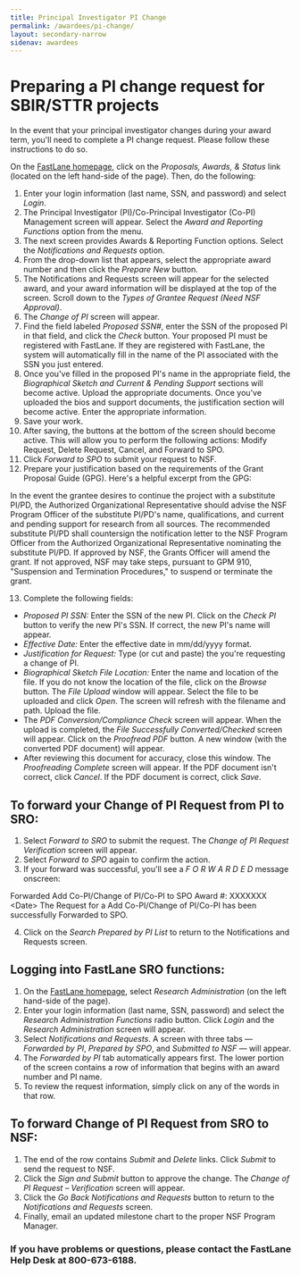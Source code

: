 ```yaml
---
title: Principal Investigator PI Change
permalink: /awardees/pi-change/
layout: secondary-narrow
sidenav: awardees
---
```


# Preparing a PI change request for SBIR/STTR projects

In the event that your principal investigator changes during your award term, you'll need to complete a PI change request. Please follow these instructions to do so.

On the [FastLane homepage](http://www.fastlane.nsf.gov), click on the *Proposals, Awards, & Status* link (located on the left hand-side of the page). Then, do the following:

1. Enter your login information (last name, SSN, and password) and select *Login*.
2. The Principal Investigator (PI)/Co-Principal Investigator (Co-PI) Management screen will appear. Select the *Award and Reporting Functions* option from the menu.
3. The next screen provides Awards & Reporting Function options. Select the *Notifications and Requests* option.
4. From the drop-down list that appears, select the appropriate award number and then click the *Prepare New* button.
5. The Notifications and Requests screen will appear for the selected award, and your award information will be displayed at the top of the screen. Scroll down to the *Types of Grantee Request (Need NSF Approval)*.
6. The *Change of PI* screen will appear.
7. Find the field labeled *Proposed SSN#*, enter the SSN of the proposed PI in that field, and click the *Check* button. Your proposed PI must be registered with FastLane. If they are registered with FastLane, the system will automatically fill in the name of the PI associated with the SSN you just entered.
8. Once you've filled in the proposed PI's name in the appropriate field, the *Biographical Sketch and Current & Pending Support* sections will become active. Upload the appropriate documents. Once you've uploaded the bios and support documents, the justification section will become active. Enter the appropriate information.
9. Save your work.
10. After saving, the buttons at the bottom of the screen should become active. This will allow you to perform the following actions: Modify Request, Delete Request, Cancel, and Forward to SPO.
11. Click *Forward to SPO* to submit your request to NSF.
12. Prepare your justification based on the requirements of the Grant Proposal Guide (GPG). Here's a helpful excerpt from the GPG:

In the event the grantee desires to continue the project with a substitute PI/PD, the Authorized Organizational Representative should advise the NSF Program Officer of the substitute PI/PD's name, qualifications, and current and pending support for research from all sources. The recommended substitute PI/PD shall countersign the notification letter to the NSF Program Officer from the Authorized Organizational Representative nominating the substitute PI/PD. If approved by NSF, the Grants Officer will amend the grant. If not approved, NSF may take steps, pursuant to GPM 910, "Suspension and Termination Procedures," to suspend or terminate the grant.

13. Complete the following fields:
- *Proposed PI SSN:* Enter the SSN of the new PI. Click on the *Check PI* button to verify the new PI's SSN. If correct, the new PI's name will appear.
- *Effective Date:* Enter the effective date in mm/dd/yyyy format.
- *Justification for Request:* Type (or cut and paste) the you're requesting a change of PI.
- *Biographical Sketch File Location:* Enter the name and location of the file. If you do not know the location of the file, click on the *Browse* button. The *File Upload* window will appear. Select the file to be uploaded and click *Open*. The screen will refresh with the filename and path. Upload the file.
- The *PDF Conversion/Compliance Check* screen will appear. When the upload is completed, the *File Successfully Converted/Checked* screen will appear. Click on the *Proofread PDF* button. A new window (with the converted PDF document) will appear.
- After reviewing this document for accuracy, close this window. The *Proofreading Complete* screen will appear. If the PDF document isn't correct, click *Cancel*. If the PDF document is correct, click *Save*.

## To forward your Change of PI Request from PI to SRO:
1. Select *Forward to SRO* to submit the request. The *Change of PI Request Verification* screen will appear.
2. Select *Forward to SPO* again to confirm the action.
3. If your forward was successful, you'll see a *F O R W A R D E D* message onscreen:

Forwarded Add Co-PI/Change of PI/Co-PI to SPO
Award #: XXXXXXX
\<Date\>
The Request for a Add Co-PI/Change of PI/Co-PI has been successfully Forwarded to SPO.

4. Click on the *Search Prepared by PI List* to return to the Notifications and Requests screen.

## Logging into FastLane SRO functions:

1. On the [FastLane homepage](http://www.fastlane.nsf.gov), select *Research Administration* (on the left hand-side of the page).
2. Enter your login information (last name, SSN, password) and select the *Research Administration Functions* radio button. Click *Login* and the *Research Administration* screen will appear.
3. Select *Notifications and Requests*. A screen with three tabs — *Forwarded by PI*, *Prepared by SPO*, and *Submitted to NSF* — will appear.
4. The *Forwarded by PI* tab automatically appears first. The lower portion of the screen contains a row of information that begins with an award number and PI name.
5. To review the request information, simply click on any of the words in that row.

## To forward Change of PI Request from SRO to NSF:

1. The end of the row contains *Submit* and *Delete* links. Click *Submit* to send the request to NSF.
2. Click the *Sign and Submit* button to approve the change. The *Change of PI Request – Verification* screen will appear.
3. Click the *Go Back Notifications and Requests* button to return to the *Notifications and Requests* screen.
4. Finally, email an updated milestone chart to the proper NSF Program Manager.

### If you have problems or questions, please contact the FastLane Help Desk at 800-673-6188.
